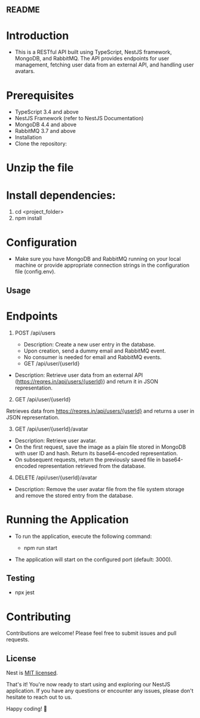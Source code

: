 
## README
# Introduction
 - This is a RESTful API built using TypeScript, NestJS framework, MongoDB, and RabbitMQ. The API provides endpoints for user management, fetching user data from an external API, and handling user avatars.

# Prerequisites
- TypeScript 3.4 and above
- NestJS Framework (refer to NestJS Documentation)
- MongoDB 4.4 and above
- RabbitMQ 3.7 and above
- Installation
- Clone the repository:

# Unzip the file

# Install dependencies:


1. cd <project_folder>
2. npm install
# Configuration
 - Make sure you have MongoDB and RabbitMQ running on your local machine or provide appropriate connection strings in the configuration file (config.env).

## Usage

# Endpoints
1. POST /api/users

   - Description: Create a new user entry in the database.
   - Upon creation, send a dummy email and RabbitMQ event.
   - No consumer is needed for email and RabbitMQ events.
   - GET /api/user/{userId}

* Description: Retrieve user data from an external API (https://reqres.in/api/users/{userId}) and return it in JSON representation.

2. GET /api/user/{userId}

Retrieves data from https://reqres.in/api/users/{userId} and returns a user in JSON representation.

3. GET /api/user/{userId}/avatar

* Description: Retrieve user avatar.
* On the first request, save the image as a plain file stored in MongoDB with user ID and hash. Return its base64-encoded representation.
* On subsequent requests, return the previously saved file in base64-encoded representation retrieved from the database.

4. DELETE /api/user/{userId}/avatar

* Description: Remove the user avatar file from the file system storage and remove the stored entry from the database.

# Running the Application
- To run the application, execute the following command:

   * npm run start

- The application will start on the configured port (default: 3000).

## Testing

   * npx jest

# Contributing
Contributions are welcome! Please feel free to submit issues and pull requests.
## License

Nest is [MIT licensed](LICENSE).

That's it! You're now ready to start using and exploring our NestJS application. If you have any questions or encounter any issues, please don't hesitate to reach out to us.

Happy coding! 🚀